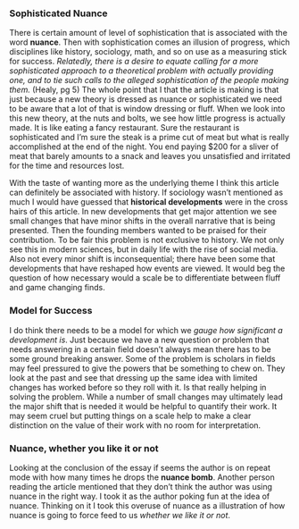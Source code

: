 ### Sophisticated Nuance

There is certain amount of level of sophistication that is associated with the word **nuance**. Then with sophistication comes an illusion of progress, which disciplines like history, sociology, math, and so on use as a measuring stick for success. _Relatedly, there is a desire to equate calling for a more sophisticated approach to a theoretical problem with actually providing one, and to tie such calls to the alleged sophistication of the people making them._ (Healy, pg 5) The whole point that I that the article is making is that just because a new theory is dressed as nuance or sophisticated we need to be aware that a lot of that is window dressing or fluff. When we look into this new theory, at the nuts and bolts, we see how little progress is actually made. It is like eating a fancy restaurant. Sure the restaurant is sophisticated and I’m sure the steak is a prime cut of meat but what is really accomplished at the end of the night. You end paying $200 for a sliver of meat that barely amounts to a snack and leaves you unsatisfied and irritated for the time and resources lost. 

With the taste of wanting more as the underlying theme I think this article can definitely be associated with history. If sociology wasn’t mentioned as much I would have guessed that **historical developments** were in the cross hairs of this article. In new developments that get major attention we see small changes that have minor shifts in the overall narrative that is being presented. Then the founding members wanted to be praised for their contribution. To be fair this problem is not exclusive to history. We not only see this in modern sciences, but in daily life with the rise of social media. Also not every minor shift is inconsequential; there have been some that developments that have reshaped how events are viewed. It would beg the question of how necessary would a scale be to differentiate between fluff and game changing finds. 

### Model for Success

I do think there needs to be a model for which we _gauge how significant a development is_. Just because we have a new question or problem that needs answering in a certain field doesn’t always mean there has to be some ground breaking answer. Some of the problem is scholars in fields may feel pressured to give the powers that be something to chew on. They look at the past and see that dressing up the same idea with limited changes has worked before so they roll with it. Is that really helping in solving the problem. While a number of small changes may ultimately lead the major shift that is needed it would be helpful to quantify their work. It may seem cruel but putting things on a scale help to make a clear distinction on the value of their work with no room for interpretation. 

### Nuance, whether you like it or not 

Looking at the conclusion of the essay if seems the author is on repeat mode with how many times he drops the **nuance bomb**. Another person reading the article mentioned that they don’t think the author was using nuance in the right way. I took it as the author poking fun at the idea of nuance. Thinking on it I took this overuse of nuance as a illustration of how nuance is going to force feed to us _whether we like it or not_. 
